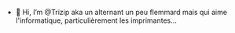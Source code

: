 - 👋 Hi, I’m @Trizip aka un alternant un peu flemmard mais qui aime l'informatique, particulièrement les imprimantes...

<!---
Trizip/Trizip is a ✨ special ✨ repository because its `README.md` (this file) appears on your GitHub profile.
You can click the Preview link to take a look at your changes.
--->
